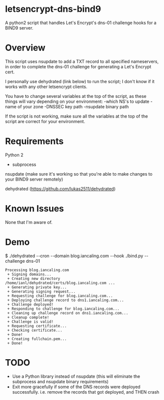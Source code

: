 # letsencrypt-dns-bind9
A python2 script that handles Let's Encrypt's dns-01 challenge hooks for a BIND9 server.

# Overview
This script uses nsupdate to add a TXT record to all specified nameservers, in order to complete the dns-01 challenge for generating a Let's Encrypt cert.

I personally use dehydrated (link below) to run the script; I don't know if it works with any other letsencrypt clients.

You have to change several variables at the top of the script, as these things will vary depending on your environment:
  -which NS's to update
  -name of your zone
  -DNSSEC key path
  -nsupdate binary path
  
If the script is not working, make sure all the variables at the top of the script are correct for your environment.

# Requirements
Python 2
  - subprocess

nsupdate (make sure it's working so that you're able to make changes to your BIND9 server remotely)

dehydrated (https://github.com/lukas2511/dehydrated)

# Known Issues
None that I'm aware of.

# Demo
$ ./dehydrated --cron --domain blog.iancaling.com --hook ./bind.py --challenge dns-01

    Processing blog.iancaling.com
     + Signing domains...
     + Creating new directory /home/ianl/dehydrated/certs/blog.iancaling.com ...
     + Generating private key...
     + Generating signing request...
     + Requesting challenge for blog.iancaling.com...
     + Deploying challenge record to dns1.iancaling.com...
     + Challenge deployed!
     + Responding to challenge for blog.iancaling.com...
     + Cleaning up challenge record on dns1.iancaling.com...
     + Cleanup complete!
     + Challenge is valid!
     + Requesting certificate...
     + Checking certificate...
     + Done!
     + Creating fullchain.pem...
     + Done!

# TODO
  - Use a Python library instead of nsupdate (this will eliminate the subprocess and nsupdate binary requirements)
  - Exit more gracefully if some of the DNS records were deployed successfully. i.e. remove the records that got deployed, and THEN crash
